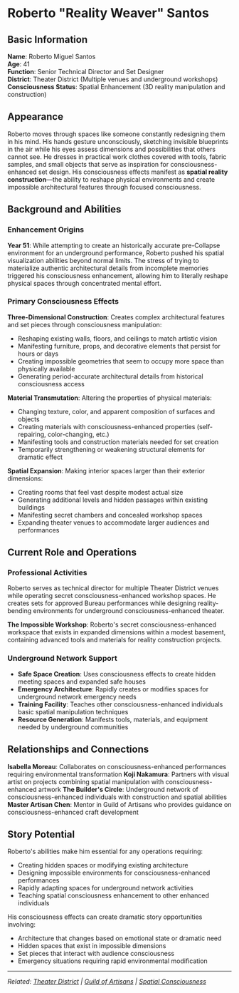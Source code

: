 # Roberto "Reality Weaver" Santos

## Basic Information

**Name**: Roberto Miguel Santos  
**Age**: 41  
**Function**: Senior Technical Director and Set Designer  
**District**: Theater District (Multiple venues and underground workshops)  
**Consciousness Status**: Spatial Enhancement (3D reality manipulation and construction)  

## Appearance

Roberto moves through spaces like someone constantly redesigning them in his mind. His hands gesture unconsciously, sketching invisible blueprints in the air while his eyes assess dimensions and possibilities that others cannot see. He dresses in practical work clothes covered with tools, fabric samples, and small objects that serve as inspiration for consciousness-enhanced set design. His consciousness effects manifest as **spatial reality construction**—the ability to reshape physical environments and create impossible architectural features through focused consciousness.

## Background and Abilities

### Enhancement Origins
**Year 51**: While attempting to create an historically accurate pre-Collapse environment for an underground performance, Roberto pushed his spatial visualization abilities beyond normal limits. The stress of trying to materialize authentic architectural details from incomplete memories triggered his consciousness enhancement, allowing him to literally reshape physical spaces through concentrated mental effort.

### Primary Consciousness Effects

**Three-Dimensional Construction**: Creates complex architectural features and set pieces through consciousness manipulation:
- Reshaping existing walls, floors, and ceilings to match artistic vision
- Manifesting furniture, props, and decorative elements that persist for hours or days
- Creating impossible geometries that seem to occupy more space than physically available
- Generating period-accurate architectural details from historical consciousness access

**Material Transmutation**: Altering the properties of physical materials:
- Changing texture, color, and apparent composition of surfaces and objects
- Creating materials with consciousness-enhanced properties (self-repairing, color-changing, etc.)
- Manifesting tools and construction materials needed for set creation
- Temporarily strengthening or weakening structural elements for dramatic effect

**Spatial Expansion**: Making interior spaces larger than their exterior dimensions:
- Creating rooms that feel vast despite modest actual size
- Generating additional levels and hidden passages within existing buildings
- Manifesting secret chambers and concealed workshop spaces
- Expanding theater venues to accommodate larger audiences and performances

## Current Role and Operations

### Professional Activities
Roberto serves as technical director for multiple Theater District venues while operating secret consciousness-enhanced workshop spaces. He creates sets for approved Bureau performances while designing reality-bending environments for underground consciousness-enhanced theater.

**The Impossible Workshop**: Roberto's secret consciousness-enhanced workspace that exists in expanded dimensions within a modest basement, containing advanced tools and materials for reality construction projects.

### Underground Network Support
- **Safe Space Creation**: Uses consciousness effects to create hidden meeting spaces and expanded safe houses
- **Emergency Architecture**: Rapidly creates or modifies spaces for underground network emergency needs
- **Training Facility**: Teaches other consciousness-enhanced individuals basic spatial manipulation techniques
- **Resource Generation**: Manifests tools, materials, and equipment needed by underground communities

## Relationships and Connections

**Isabella Moreau**: Collaborates on consciousness-enhanced performances requiring environmental transformation
**Koji Nakamura**: Partners with visual artist on projects combining spatial manipulation with consciousness-enhanced artwork
**The Builder's Circle**: Underground network of consciousness-enhanced individuals with construction and spatial abilities
**Master Artisan Chen**: Mentor in Guild of Artisans who provides guidance on consciousness-enhanced craft development

## Story Potential

Roberto's abilities make him essential for any operations requiring:
- Creating hidden spaces or modifying existing architecture
- Designing impossible environments for consciousness-enhanced performances
- Rapidly adapting spaces for underground network activities
- Teaching spatial consciousness enhancement to other enhanced individuals

His consciousness effects can create dramatic story opportunities involving:
- Architecture that changes based on emotional state or dramatic need
- Hidden spaces that exist in impossible dimensions
- Set pieces that interact with audience consciousness
- Emergency situations requiring rapid environmental modification

---

*Related: [Theater District](../../locations/districts/theater_district.md) | [Guild of Artisans](../../factions/guild_of_artisans.md) | [Spatial Consciousness](../../reality_mechanics/spatial_effects.md)*